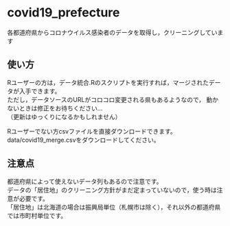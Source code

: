 # covid19_prefecture
各都道府県からコロナウイルス感染者のデータを取得し，クリーニングしています

## 使い方

Rユーザーの方は，データ統合.Rのスクリプトを実行すれば，マージされたデータが入手できます。  
ただし，データソースのURLがコロコロ変更される県もあるようなので，
動かないときは修正をお待ちください…  
（更新はゆっくりになるかもしれません）

Rユーザーでない方csvファイルを直接ダウンロードできます。  
data/covid19_merge.csvをダウンロードしてください。

## 注意点

都道府県によって使えないデータ列もあるので注意です。  
データの「居住地」のクリーニング方針がまだ定まっていないので，使う時は注意が必要です。  
「居住地」は北海道の場合は振興局単位（札幌市は除く），それ以外の都道府県では市町村単位です。
